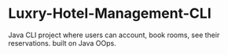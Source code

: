 # Luxry-Hotel-Management-CLI
Java CLI project where users can account, book rooms, see their reservations. built on Java OOps.

